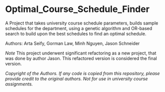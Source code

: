 # Optimal_Course_Schedule_Finder
A Project that takes university course schedule parameters, builds sample schedules for the department, using a genetic algorithm and OR-based search to build upon the best schedules to find an optimal schedule.

Authors: Arta Seify, Gorman Law, Minh Nguyen, Jason Schneider

*Note* This project underwent significant refactoring as a new project, that was done by author Jason. This refactored version is considered the final version.

*Copyright of the Authors. If any code is copied from this repository, please provide credit to the original authors. Not for use in university course assignments.*
